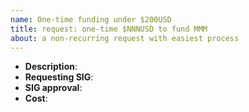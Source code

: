 ```yaml
---
name: One-time funding under $200USD
title: request: one-time $NNNUSD to fund MMM
about: a non-recurring request with easiest process
---
```


<!--
Please fill out the items and provide supporting evidence for request
-->

- **Description**: 
- **Requesting SIG**:
- **SIG approval**: <!-- link to mailing list or github discussion -->
- **Cost**:
